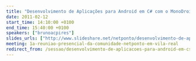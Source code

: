 ```yaml
---
title: "Desenvolvimento de Aplicações para Android em C# com o MonoDroid"
date: 2011-02-12
start_time: 14:10:00 +0100
end_time: 15:40:00 +0100
speakers: ["brunoacpires"]
slides_urls: ["http://www.slideshare.net/netponto/desenvolvimento-de-aplicaes-para-android-em-c-com-o-monodroid"]
meeting: 1a-reuniao-presencial-da-comunidade-netponto-em-vila-real
redirect_from: /sessao/desenvolvimento-de-aplicacoes-para-android-em-csharp-com-o-monodroid/
---
```

